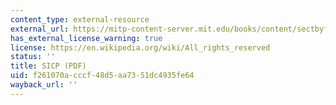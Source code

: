 ```yaml
---
content_type: external-resource
external_url: https://mitp-content-server.mit.edu/books/content/sectbyfn/books_pres_0/6515/sicp.zip/index.html
has_external_license_warning: true
license: https://en.wikipedia.org/wiki/All_rights_reserved
status: ''
title: SICP (PDF)
uid: f261070a-cccf-48d5-aa73-51dc4935fe64
wayback_url: ''
---
```

